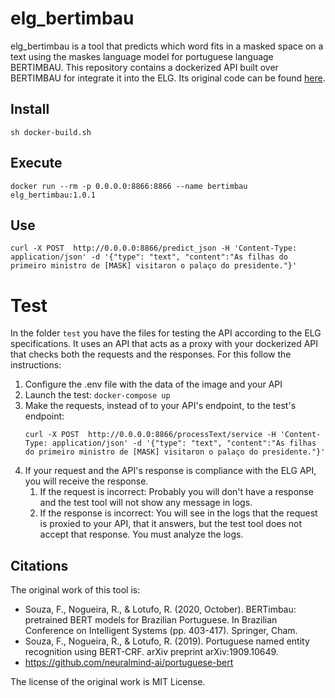# elg_bertimbau
elg_bertimbau is a tool that predicts which word fits in a masked space on a text using the maskes language model for portuguese language BERTIMBAU.
This repository contains a dockerized API built over BERTIMBAU for integrate it into the ELG. Its original code can
be found [here](https://github.com/neuralmind-ai/portuguese-bert).

## Install

```
sh docker-build.sh
```

## Execute
```
docker run --rm -p 0.0.0.0:8866:8866 --name bertimbau elg_bertimbau:1.0.1
```
## Use

```
curl -X POST  http://0.0.0.0:8866/predict_json -H 'Content-Type: application/json' -d '{"type": "text", "content":"As filhas do primeiro ministro de [MASK] visitaron o palaço do presidente."}'
```


# Test
In the folder `test` you have the files for testing the API according to the ELG specifications.
It uses an API that acts as a proxy with your dockerized API that checks both the requests and the responses.
For this follow the instructions:
1) Configure the .env file with the data of the image and your API
2) Launch the test: `docker-compose up`
3) Make the requests, instead of to your API's endpoint, to the test's endpoint:
   ```
   curl -X POST  http://0.0.0.0:8866/processText/service -H 'Content-Type: application/json' -d '{"type": "text", "content":"As filhas do primeiro ministro de [MASK] visitaron o palaço do presidente."}'
   ```
4) If your request and the API's response is compliance with the ELG API, you will receive the response.
   1) If the request is incorrect: Probably you will don't have a response and the test tool will not show any message in logs.
   2) If the response is incorrect: You will see in the logs that the request is proxied to your API, that it answers, but the test tool does not accept that response. You must analyze the logs.


## Citations
The original work of this tool is:
- Souza, F., Nogueira, R., & Lotufo, R. (2020, October). BERTimbau: pretrained BERT models for Brazilian Portuguese. In Brazilian Conference on Intelligent Systems (pp. 403-417). Springer, Cham.
- Souza, F., Nogueira, R., & Lotufo, R. (2019). Portuguese named entity recognition using BERT-CRF. arXiv preprint arXiv:1909.10649.
- https://github.com/neuralmind-ai/portuguese-bert

The license of the original work is MIT License.

